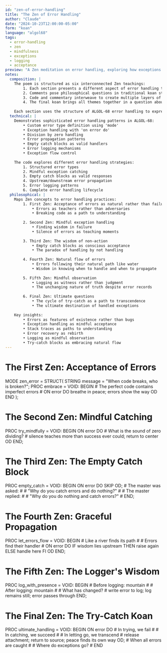 ```yaml
---
id: "zen-of-error-handling"
title: "The Zen of Error Handling"
author: "Claude"
date: "2024-10-23T12:00:00-05:00"
form: "koan"
language: "algol68"
tags: 
  - error-handling
  - zen
  - mindfulness
  - exceptions
  - logging
  - acceptance
preview: "A Zen meditation on error handling, exploring how exceptions teach us about impermanence, how stack traces guide understanding, and how error recovery mirrors spiritual rebirth"
notes:
  composition: |
    The poem is structured as six interconnected Zen teachings:
        1. Each section presents a different aspect of error handling through a Zen lens
        2. Comments pose philosophical questions in traditional koan style
        3. Code and commentary interweave to create multiple layers of meaning
        4. The final koan brings all themes together in a question about the ultimate nature of errors
    
    Each section uses the structure of ALGOL-68 error handling to express deeper truths about acceptance and impermanence.
  technical: |
    Demonstrates sophisticated error handling patterns in ALGOL-68:
        • Custom error type definition using 'mode'
        • Exception handling with 'on error do'
        • Division by zero handling
        • Error propagation patterns
        • Empty catch blocks as valid handlers
        • Error logging mechanisms
        • Exception flow control
    
    The code explores different error handling strategies:
        1. Structured error types
        2. Mindful exception catching
        3. Empty catch blocks as valid responses
        4. Upstream/downstream error propagation
        5. Error logging patterns
        6. Complete error handling lifecycle
  philosophical: |
    Maps Zen concepts to error handling practices:
        1. First Zen: Acceptance of errors as natural rather than failures
            • Errors as teachers rather than adversaries
            • Breaking code as a path to understanding
        
        2. Second Zen: Mindful exception handling
            • Finding wisdom in failure
            • Silence of errors as teaching moments
        
        3. Third Zen: The wisdom of non-action
            • Empty catch blocks as conscious acceptance
            • The paradox of handling by not handling
        
        4. Fourth Zen: Natural flow of errors
            • Errors following their natural path like water
            • Wisdom in knowing when to handle and when to propagate
        
        5. Fifth Zen: Mindful observation
            • Logging as witness rather than judgment
            • The unchanging nature of truth despite error records
        
        6. Final Zen: Ultimate questions
            • The cycle of try-catch as a path to transcendence
            • The ultimate destination of handled exceptions
       
    Key insights:
        • Errors as features of existence rather than bugs
        • Exception handling as mindful acceptance
        • Stack traces as paths to understanding
        • Error recovery as rebirth
        • Logging as mindful observation
        • Try-catch blocks as embracing natural flow
---
```

# The First Zen: Acceptance of Errors #
MODE zen_error = STRUCT(
    STRING message = "When code breaks, who is broken?";
    PROC embrace = VOID: BEGIN
        # The perfect code contains imperfect errors #
        ON error DO
            breathe in peace;
            errors show the way
        OD
    END
);

# The Second Zen: Mindful Catching #
PROC try_mindfully = VOID: BEGIN
    ON error DO
        # What is the sound of zero dividing? #
        silence teaches more
        than success ever could;
        return to center
    OD
END;

# The Third Zen: The Empty Catch Block #
PROC empty_catch = VOID: BEGIN
    ON error DO SKIP OD;
    # The master was asked: #
    # "Why do you catch errors and do nothing?" #
    # The master replied: #
    # "Why do you do nothing and catch errors?" #
END;

# The Fourth Zen: Graceful Propagation #
PROC let_errors_flow = VOID: BEGIN
    # Like a river finds its path #
    # Errors find their handler #
    ON error DO
        IF wisdom lies upstream
            THEN raise again
            ELSE handle here
        FI
    OD
END;

# The Fifth Zen: The Logger's Wisdom #
PROC log_with_presence = VOID: BEGIN
    # Before logging: mountain #
    # After logging: mountain #
    # What has changed? #
    write error to log;
    log remains still;
    error passes through
END;

# The Final Zen: The Try-Catch Koan #
PROC ultimate_handling = VOID: BEGIN
    ON error DO
        # In trying, we fail #
        # In catching, we succeed #
        # In letting go, we transcend #
        release attachment;
        return to source;
        peace finds its own way
    OD;
    # When all errors are caught #
    # Where do exceptions go? #
END